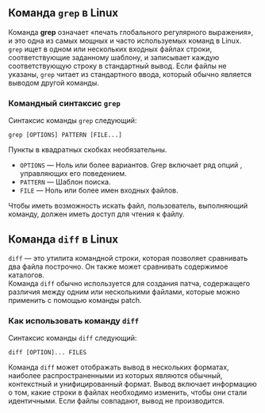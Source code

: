 ## Команда `grep` в Linux

Команда **grep** означает «печать глобального регулярного выражения», и это одна из самых мощных и часто используемых команд в Linux.  
`grep` ищет в одном или нескольких входных файлах строки, соответствующие заданному шаблону, и записывает каждую соответствующую строку в стандартный вывод. Если файлы не указаны, `grep` читает из стандартного ввода, который обычно является выводом другой команды.

### Командный синтаксис `grep`

Синтаксис команды `grep` следующий:  

```grep [OPTIONS] PATTERN [FILE...]```

Пункты в квадратных скобках необязательны.  

* ```OPTIONS``` — Ноль или более вариантов. Grep включает ряд опций , управляющих его поведением.
* ```PATTERN``` — Шаблон поиска.
* ```FILE``` — Ноль или более имен входных файлов.

Чтобы иметь возможность искать файл, пользователь, выполняющий команду, должен иметь доступ для чтения к файлу.

## Команда `diff` в Linux

``diff`` — это утилита командной строки, которая позволяет сравнивать два файла построчно. Он также может сравнивать содержимое каталогов.  
Команда ```diff``` обычно используется для создания патча, содержащего различия между одним или несколькими файлами, которые можно применить с помощью команды patch.  

### Как использовать команду `diff`

Синтаксис команды ```diff``` следующий:  

``diff [OPTION]... FILES``

Команда ``diff`` может отображать вывод в нескольких форматах, наиболее распространенными из которых являются обычный, контекстный и унифицированный формат. Вывод включает информацию о том, какие строки в файлах необходимо изменить, чтобы они стали идентичными. Если файлы совпадают, вывод не производится.
